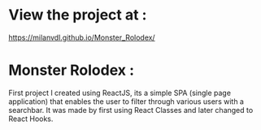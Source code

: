 # View the project at : 
https://milanvdl.github.io/Monster_Rolodex/

# Monster Rolodex :
First project I created using ReactJS, its a simple SPA (single page application) that enables the user to filter through various users with a searchbar. It was made by first using React Classes and later changed to React Hooks.

